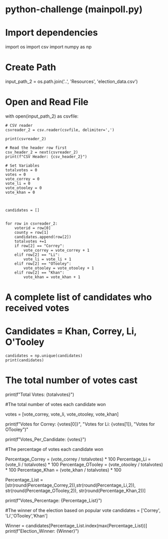# python-challenge (mainpoll.py)
# Import dependencies

import os
import csv
import numpy as np

# Create Path
input_path_2 = os.path.join('..', 'Resources', 'election_data.csv') 

# Open and Read File
with open(input_path_2) as csvfile:

    # CSV reader 
    csvreader_2 = csv.reader(csvfile, delimiter=',')

    print(csvreader_2)

    # Read the header row first
    csv_header_2 = next(csvreader_2)
    print(f"CSV Header: {csv_header_2}")
    
    # Set Variables 
    totalvotes = 0 
    votes = 0
    vote_correy = 0
    vote_li = 0
    vote_otooley = 0
    vote_khan = 0
    
  
    
    candidates = []
    
    
    for row in csvreader_2:
        voterid = row[0]
        county = row[1] 
        candidates.append(row[2])
        totalvotes +=1
        if row[2] == "Correy":
            vote_correy = vote_correy + 1
        elif row[2] == "Li":
            vote_li = vote_li + 1
        elif row[2] == "OTooley":
            vote_otooley = vote_otooley + 1
        elif row[2] == "Khan":
            vote_khan = vote_khan + 1
        
# A complete list of candidates who received votes
# Candidates = Khan, Correy, Li, O'Tooley 
    
    candidates = np.unique(candidates)
    print(candidates)
    
# The total number of votes cast

print(f"Total Votes: {totalvotes}")

#The total number of votes each candidate won

votes = [vote_correy, vote_li, vote_otooley, vote_khan]

print(f"Votes for Correy: {votes[0]}", "Votes for Li: {votes[1]}, "Votes for OTooley")"
      
print(f"Votes_Per_Candidate: {votes}")

#The percentage of votes each candidate won

Percentage_Correy = (vote_correy / totalvotes) * 100
Percentage_Li = (vote_li / totalvotes) * 100
Percentage_OTooley = (vote_otooley / totalvotes) * 100
Percentage_Khan = (vote_khan / totalvotes) * 100

Percentage_List = [str(round(Percentage_Correy,2)),str(round(Percentage_Li,2)), 
                str(round(Percentage_OTooley,2)), str(round(Percentage_Khan,2))]

print(f"Votes_Percentage: {Percentage_List}") 

#The winner of the election based on popular vote
candidates = ['Correy', 'Li','OTooley','Khan']

Winner = candidates[Percentage_List.index(max(Percentage_List))]
print(f"Election_Winner: {Winner}") 
      
